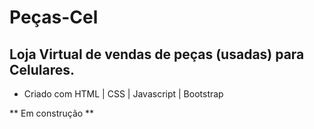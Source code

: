 # Peças-Cel

## Loja Virtual de vendas de peças (usadas) para Celulares.

* Criado com HTML | CSS | Javascript | Bootstrap


** Em construção **
